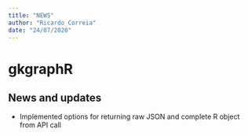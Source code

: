 ```yaml
---
title: "NEWS"
author: "Ricardo Correia"
date: "24/07/2020"
---
```


# gkgraphR

## News and updates
* Implemented options for returning raw JSON and complete R object from API call
